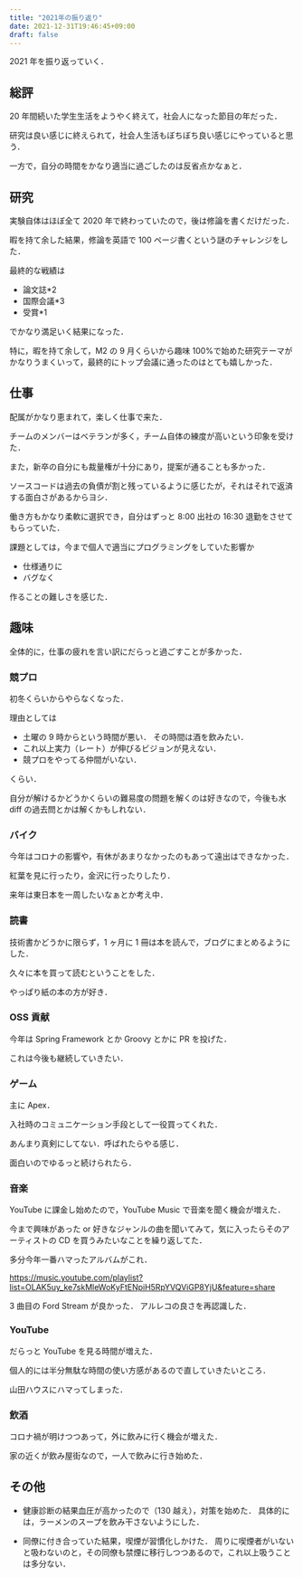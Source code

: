 ```yaml
---
title: "2021年の振り返り"
date: 2021-12-31T19:46:45+09:00
draft: false
---
```


2021 年を振り返っていく．

## 総評

20 年間続いた学生生活をようやく終えて，社会人になった節目の年だった．

研究は良い感じに終えられて，社会人生活もぼちぼち良い感じにやっていると思う．

一方で，自分の時間をかなり適当に過ごしたのは反省点かなぁと．

## 研究

実験自体はほぼ全て 2020 年で終わっていたので，後は修論を書くだけだった．

暇を持て余した結果，修論を英語で 100 ページ書くという謎のチャレンジをした．

最終的な戦績は

- 論文誌\*2
- 国際会議\*3
- 受賞\*1

でかなり満足いく結果になった．

特に，暇を持て余して，M2 の 9 月くらいから趣味 100%で始めた研究テーマがかなりうまくいって，最終的にトップ会議に通ったのはとても嬉しかった．

## 仕事

配属がかなり恵まれて，楽しく仕事で来た．

チームのメンバーはベテランが多く，チーム自体の練度が高いという印象を受けた．

また，新卒の自分にも裁量権が十分にあり，提案が通ることも多かった．

ソースコードは過去の負債が割と残っているように感じたが，それはそれで返済する面白さがあるからヨシ．

働き方もかなり柔軟に選択でき，自分はずっと 8:00 出社の 16:30 退勤をさせてもらっていた．

課題としては，今まで個人で適当にプログラミングをしていた影響か

- 仕様通りに
- バグなく

作ることの難しさを感じた．

## 趣味

全体的に，仕事の疲れを言い訳にだらっと過ごすことが多かった．

### 競プロ

初冬くらいからやらなくなった．

理由としては

- 土曜の 9 時からという時間が悪い．
  その時間は酒を飲みたい．
- これ以上実力（レート）が伸びるビジョンが見えない．
- 競プロをやってる仲間がいない．

くらい．

自分が解けるかどうかくらいの難易度の問題を解くのは好きなので，今後も水 diff の過去問とかは解くかもしれない．

### バイク

今年はコロナの影響や，有休があまりなかったのもあって遠出はできなかった．

紅葉を見に行ったり，金沢に行ったりしたり．

来年は東日本を一周したいなぁとか考え中．

### 読書

技術書かどうかに限らず，1 ヶ月に 1 冊は本を読んで，ブログにまとめるようにした．

久々に本を買って読むということをした．

やっぱり紙の本の方が好き．

### OSS 貢献

今年は Spring Framework とか Groovy とかに PR を投げた．

これは今後も継続していきたい．

### ゲーム

主に Apex．

入社時のコミュニケーション手段として一役買ってくれた．

あんまり真剣にしてない．呼ばれたらやる感じ．

面白いのでゆるっと続けられたら．

### 音楽

YouTube に課金し始めたので，YouTube Music で音楽を聞く機会が増えた．

今まで興味があった or 好きなジャンルの曲を聞いてみて，気に入ったらそのアーティストの CD を買うみたいなことを繰り返してた．

多分今年一番ハマったアルバムがこれ．

https://music.youtube.com/playlist?list=OLAK5uy_ke7skMleWoKyFtENpiH5RpYVQViGP8YjU&feature=share

3 曲目の Ford Stream が良かった．
アルレコの良さを再認識した．

### YouTube

だらっと YouTube を見る時間が増えた．

個人的には半分無駄な時間の使い方感があるので直していきたいところ．

山田ハウスにハマってしまった．

### 飲酒

コロナ禍が明けつつあって，外に飲みに行く機会が増えた．

家の近くが飲み屋街なので，一人で飲みに行き始めた．

## その他

- 健康診断の結果血圧が高かったので（130 越え），対策を始めた．
  具体的には，ラーメンのスープを飲み干さないようにした．

- 同僚に付き合っていた結果，喫煙が習慣化しかけた．
  周りに喫煙者がいないと吸わないのと，その同僚も禁煙に移行しつつあるので，これ以上吸うことは多分ない．

